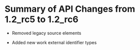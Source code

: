 # Summary of API Changes from 1.2_rc5 to 1.2_rc6

* Removed legacy source elements

* Added new work external identifier types
